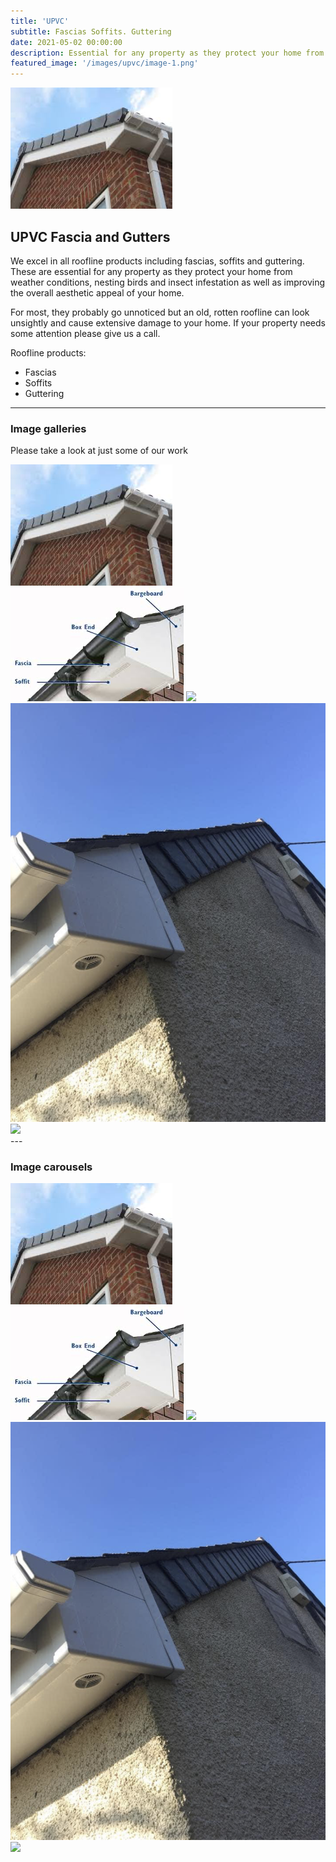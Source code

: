 ```yaml
---
title: 'UPVC'
subtitle: Fascias Soffits. Guttering  
date: 2021-05-02 00:00:00
description: Essential for any property as they protect your home from weather conditions and nesting birds, as well as improving the overall aesthetic appeal of your home.
featured_image: '/images/upvc/image-1.png'
---
```


![](/images/upvc/image-1.png)

## UPVC Fascia and Gutters

We excel in all roofline products including fascias, soffits and guttering. These are essential for any property as they protect your home from weather conditions, nesting birds and insect infestation as well as improving the overall aesthetic appeal of your home. 

For most, they probably go unnoticed but an old, rotten roofline can look unsightly and cause extensive damage to your home. If your property needs some attention please give us a call.

Roofline products:

* Fascias
* Soffits
* Guttering

---

### Image galleries

Please take a look at just some of our work

<div class="gallery" data-columns="3">
	<img src="/images/upvc/image-1.png">
	<img src="/images/upvc/image-2.png">
	<img src="/images/upvc/image-3.png">
	<img src="/images/upvc/image-4.png">
	<img src="/images/upvc/image-5.png">
</div>
---

### Image carousels




<div class="gallery" data-columns="1">
	<img src="/images/upvc/image-1.png">
	<img src="/images/upvc/image-2.png">
	<img src="/images/upvc/image-3.png">
	<img src="/images/upvc/image-4.png">
	<img src="/images/upvc/image-5.png">
</div>
